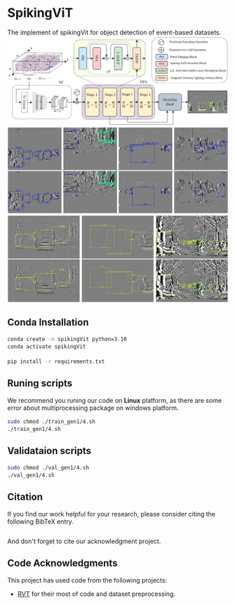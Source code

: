 # SpikingViT
The implement of spikingVit for object detection of event-based datasets.
![1703716888213](figs/293152151-c68aa765-f58f-4434-8121-564dfd702b18.png)
![1703718305802](figs/293155252-0d45bd1f-7788-4054-ac08-474e4641fcf7.png)
![1703718363225](figs/293155375-68793247-f2b3-4145-86a4-b08fc4671fcc.png)


## Conda Installation
```bash
conda create -n spikingVit python=3.10
conda activate spikingVit

pip install -r requirements.txt
```

## Runing scripts
We recommend you runing our code on **Linux** platform, as there are some error about multiprocessing package on windows platform.
```bash
sudo chmod ./train_gen1/4.sh
./train_gen1/4.sh
```

## Validataion scripts
```bash
sudo chmod ./val_gen1/4.sh
./val_gen1/4.sh
```

## Citation
If you find our work helpful for your research, please consider citing the following BibTeX entry.
```Tex

```
And don't forget to cite our acknowledgment project.

## Code Acknowledgments
This project has used code from the following projects:
- [RVT](https://github.com/uzh-rpg/RVT) for their most of code and dataset preprocessing.
